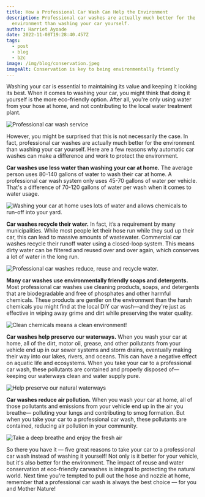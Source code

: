 ```yaml
---
title: How a Professional Car Wash Can Help the Environment
description: Professional car washes are actually much better for the
  environment than washing your car yourself.
author: Harriet Ayoade
date: 2022-11-08T19:28:40.457Z
tags:
  - post
  - blog
  - b2c
image: /img/blog/conservation.jpeg
imageAlt: Conservation is key to being environmentally friendly
---
```

Washing your car is essential to maintaining its value and keeping it looking its best. When it comes to washing your car, you might think that doing it yourself is the more eco-friendly option. After all, you're only using water from your hose at home, and not contributing to the local water treatment plant.

![](/img/blog/professional-car-wash.jpeg "Professional car wash service")

However, you might be surprised that this is not necessarily the case. In fact, professional car washes are actually much better for the environment than washing your car yourself. Here are a few reasons why automatic car washes can make a difference and work to protect the environment.

**Car washes use less water than washing your car at home.** The average person uses 80-140 gallons of water to wash their car at home. A professional car wash system only uses 45-70 gallons of water per vehicle. That's a difference of 70-120 gallons of water per wash when it comes to water usage.

![](/img/blog/home-car-wash.jpeg "Washing your car at home uses lots of water and allows chemicals to run-off into your yard.")

**Car washes recycle their water.** In fact, it’s a requirement by many municipalities. While most people let their hose run while they sud up their car, this can lead to massive amounts of wastewater. Commercial car washes recycle their runoff water using a closed-loop system. This means dirty water can be filtered and reused over and over again, which conserves a lot of water in the long run.

![](/img/blog/conserve-water.jpeg "Professional car washes reduce, reuse and recycle water.")

**Many car washes use environmentally friendly soaps and detergents.** Most professional car washes use cleaning products, soaps, and detergents that are biodegradable and free of phosphates and other harmful chemicals. These products are gentler on the environment than the harsh chemicals you might find at the local DIY car wash—and they're just as effective in wiping away grime and dirt while preserving the water quality.

![](/img/blog/car-wash-soap.jpeg "Clean chemicals means a clean environment!")

**Car washes help preserve our waterways.** When you wash your car at home, all of the dirt, motor oil, grease, and other pollutants from your vehicle end up in our sewer systems and storm drains, eventually making their way into our lakes, rivers, and oceans. This can have a negative effect on aquatic life and ecosystems. When you take your car to a professional car wash, these pollutants are contained and properly disposed of—keeping our waterways clean and water supply pure.

![](/img/blog/water-ways.jpeg "Help preserve our natural waterways")

**Car washes reduce air pollution.** When you wash your car at home, all of those pollutants and emissions from your vehicle end up in the air you breathe— polluting your lungs and contributing to smog formation. But when you take your car to a professional car wash, these pollutants are contained, reducing air pollution in your community.

![](/img/blog/fresh-air.jpeg "Take a deep breathe and enjoy the fresh air")

So there you have it — five great reasons to take your car to a professional car wash instead of washing it yourself! Not only is it better for your vehicle, but it's also better for the environment. The impact of reuse and water conservation at eco-friendly carwashes is integral to protecting the natural world. Next time you're tempted to pull out the hose and nozzle at home, remember that a professional car wash is always the best choice — for you and Mother Nature!